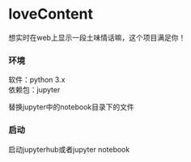 # loveContent

想实时在web上显示一段土味情话嘛，这个项目满足你！

### 环境
软件：python 3.x  
依赖包：jupyter  

替换jupyter中的notebook目录下的文件

### 启动

启动jupyterhub或者jupyter notebook
